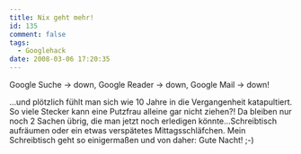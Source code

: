 ```yaml
---
title: Nix geht mehr!
id: 135
comment: false
tags:
  - Googlehack
date: 2008-03-06 17:20:35
---
```


Google Suche -&gt; down, Google Reader -&gt; down, Google Mail -&gt; down!

...und plötzlich fühlt man sich wie 10 Jahre in die Vergangenheit katapultiert. So viele Stecker kann eine Putzfrau alleine gar nicht ziehen?! Da bleiben nur noch 2 Sachen übrig, die man jetzt noch erledigen könnte...Schreibtisch aufräumen oder ein etwas verspätetes Mittagsschläfchen. Mein Schreibtisch geht so einigermaßen und von daher: Gute Nacht! ;-)